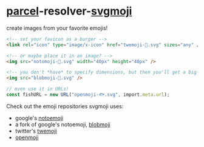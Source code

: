 # [parcel](https://github.com/parcel-bundler/parcel)-resolver-[svgmoji](https://github.com/svgmoji/svgmoji)

create images from your favorite emojis!

```html
<!-- set your favicon as a burger -->
<link rel="icon" type="image/x-icon" href="twemoji-🍔.svg" sizes="any" />

<!-- or maybe place it in an image? -->
<img src="notomoji-🚀.svg" width="40px" height="40px" />

<!-- you don't *have* to specify dimensions, but then you'll get a big emoji -->
<img src="blobmoji-💃.svg" />
```

```ts
// even use it in URLs!
const fishURL = new URL("openmoji-🐟.svg", import.meta.url);
```

Check out the emoji repositories svgmoji uses:

- google's [notoemoji](https://github.com/googlefonts/noto-emoji)
- a fork of google's notoemoji, [blobmoji](https://github.com/c1710/blobmoji)
- twitter's [twemoji](https://github.com/twitter/twemoji)
- [openmoji](https://github.com/hfg-gmuend/openmoji)
